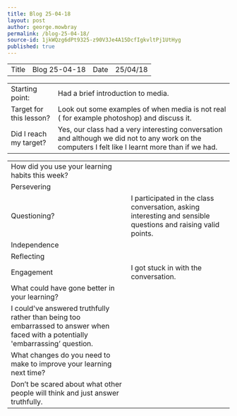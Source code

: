 ```yaml
---
title: Blog 25-04-18
layout: post
author: george.mowbray
permalink: /blog-25-04-18/
source-id: 1jkWQzg6dPt9325-z90V3Je4A15DcfIgkvltPj1UtHyg
published: true
---
```

<table>
  <tr>
    <td>Title</td>
    <td>Blog 25-04-18</td>
    <td>Date</td>
    <td>25/04/18</td>
  </tr>
</table>


<table>
  <tr>
    <td>Starting point:</td>
    <td>Had a brief introduction to media.</td>
  </tr>
  <tr>
    <td>Target for this lesson?</td>
    <td>Look out some examples of when media is not real ( for example photoshop) and discuss it.</td>
  </tr>
  <tr>
    <td>Did I reach my target? </td>
    <td>Yes, our class had a very interesting conversation and although we did not to any work on the computers I felt like I learnt more than if we had.</td>
  </tr>
</table>


<table>
  <tr>
    <td>How did you use your learning habits this week?</td>
    <td></td>
  </tr>
  <tr>
    <td>Persevering</td>
    <td></td>
  </tr>
  <tr>
    <td>Questioning?</td>
    <td>I participated in the class conversation, asking interesting and sensible questions and raising valid points.</td>
  </tr>
  <tr>
    <td>Independence</td>
    <td></td>
  </tr>
  <tr>
    <td>Reflecting</td>
    <td></td>
  </tr>
  <tr>
    <td>Engagement</td>
    <td>I got stuck in with the conversation.</td>
  </tr>
  <tr>
    <td>What could have gone better in your learning?</td>
    <td></td>
  </tr>
  <tr>
    <td>I could've answered truthfully rather than being too embarrassed to answer when faced with a potentially 'embarrassing’ question.</td>
    <td></td>
  </tr>
  <tr>
    <td>What changes do you need to make to improve your learning next time?</td>
    <td></td>
  </tr>
  <tr>
    <td>Don’t be scared about what other people will think and just answer truthfully.</td>
    <td></td>
  </tr>
</table>



